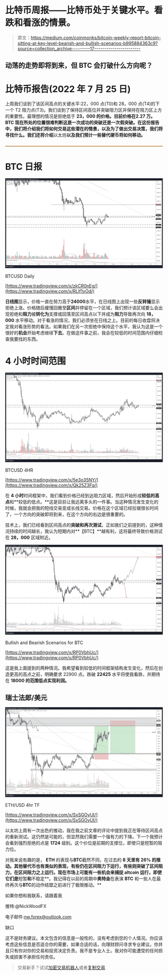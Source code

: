 # 比特币周报——比特币处于关键水平。看跌和看涨的情景。

> 原文：<https://medium.com/coinmonks/bitcoin-weekly-report-bitcoin-sitting-at-key-level-bearish-and-bullish-scenarios-b995884363c9?source=collection_archive---------17----------------------->

## 动荡的走势即将到来，但 BTC 会打破什么方向呢？

# 比特币报告(2022 年 7 月 25 日)

上周我们谈到了该区间高点的关键水平:22，000 点(T0)和 28，000 点(T4)的下一个 T2 阻力点(T3)。我们谈到了保持区间高位并突破阻力区并保持在阻力区上方的重要性。最理想的情况是拒绝低于 **23，000 的价格。**目前价格在**2.27 万。BTC 现在所处的位置很难判断这是一次成功的突破还是一次假突破。在这份报告中，我们将介绍我们将如何交易这些潜在的情景，以及为了做出交易决策，我们将寻找什么。我们还将介绍**以太坊**以及我们预计一些替代硬币将如何移动。**

![](img/8b309a351003655fcc4aea5d9720d9ea.png)

# BTC 日报

![](img/58dbe65c1cbb18112217c3de04fdc7f0.png)

BTCUSD Daily

[https://www.tradingview.com/x/zkCR0nEg/](https://www.tradingview.com/x/RLlf1yOd/)

**日线图**显示，价格一直在努力高于**24000**水平，在日线图上出现一些**反转锤**显示拒绝上涨。价格随后缓慢回撤至**区间**并停留在一个区域，我们预计该区域要么会出现拒绝和**阻力**被**转化为**支撑或回落至区间高点以下并成为**阻力**导致再次向 **18，000** 水平移动。对于看涨的情况，我们必须坐在日线之上。目前的每日收盘将决定我对看涨形势的看法。如果我们在另一次拒绝中保持这个水平，我认为这是一个很好的**机会**开始考虑继续**下去**。在做这件事之前，我会在较低的时间范围内仔细检查我要找的东西。

# 4 小时时间范围

![](img/95a7561a2c0f76af9927d65f009ee6c0.png)

BTCUSD 4HR

[https://www.tradingview.com/x/5e3o35NY/](https://www.tradingview.com/x/Qk25Z3Fq/)

在 **4 小时**时间框架中，我们看到价格已经到达阻力区域，然后开始形成**较低的高点**和**较低的低点。**这是目前让我远离多头的一件事。当这种情况发生变化的时候，我就会把我的短线交易变成长线交易。价格在这个区域已经拉锯很长时间了，一个方向的突破即将到来，在这个方向的右边是很重要的。

技术上，我们已经看到区间高点的**突破和再次测试**，正如我们之前提到的，这种情况持续的时间越长，我认为短期内对**【BTC】**越有利，这将最终导致价格测试在 **28，000** 区域附近。

![](img/5aac8d4ba845ace1615a85191e20a36e.png)

Bullish and Bearish Scenarios for BTC

[https://www.tradingview.com/x/RP0VbhUc/](https://www.tradingview.com/x/RP0VbhUc/)

这是我上面提到的两种情况。我希望看到较低的时间框架结构发生变化，然后在创造更高的高点之前，明确要求 22900 点。跌破 **22425** 水平将使我看跌，并期待在 **18000 的范围低点实现利润。**

## 瑞士法郎/美元

![](img/abedb4616d097d668a1599e1229dfe3b.png)

ETH/USD 4hr TF

[https://www.tradingview.com/x/SxSGOyUI/](https://www.tradingview.com/x/SxSGOyUI/)

以太坊上周有一次出色的推动，我在我之前文章的评论中提到我正在等待区间高点的重新测试。这仍然是可能的，但显然我们需要一个强有力的下降。下一个我预计会看到强烈拒绝的点是 **1724** 级别。这个价位是前期的支撑位，即使只是短暂的阻力位。

对我来说有趣的是， **ETH** 的表现与**BTC**截然不同，在过去的 **8 天里有 **26%** 的推动。其他替代币也有类似的表现，有些仍在区间阻力下运行，有些则突破了区间阻力，在区间阻力之上运行。现在市场上可能有一些机会来捕捉 altcoin 运行，即使它们是**短暂**和**不稳定**。我记得在以前的周期中**奥特金**在表演 **BTC** 和一些人在最终再次与**BTC**的动作结盟之前进行了极限推动。**

如果你想和我联系，请跟着我

推特:@NickWoodFX

电子邮件:nw.forex@outlook.com

缺口

这不是财务建议。本文包含的信息是一般性的，没有考虑到您的个人情况。你应该考虑这些信息是否适合你的需要，如果合适的话，向理财顾问寻求专业建议。你并且只有你对你的交易和投资决定负责。我不是专业人士。我对你可能遭受的任何损失或损害不承担任何责任。

> 交易新手？试试[加密交易机器人](/coinmonks/crypto-trading-bot-c2ffce8acb2a)或者[复制交易](/coinmonks/top-10-crypto-copy-trading-platforms-for-beginners-d0c37c7d698c)